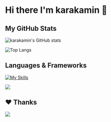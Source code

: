 # Hi there I'm karakamin 👋

## My GitHub Stats

![karakamin's GitHub stats](https://github-readme-stats.vercel.app/api?username=karakamin&show_icons=true&theme=radical)

![Top Langs](https://github-readme-stats.vercel.app/api/top-langs/?username=karakamin&layout=compact&theme=radical)

## Languages & Frameworks

[![My Skills](https://skillicons.dev/icons?i=javascript,react,html,css,bootstrap,java&perline=8)](https://skillicons.dev)

![](https://img.shields.io/badge/Microsoft%20SQL%20Server-CC2927?style=for-the-badge&logo=microsoft%20sql%20server&logoColor=white)

## ♥ Thanks
![](https://img.shields.io/badge/♥%20Thanks%20for%20passing%20by-FFDD00?style=for-the-badge&logo={LOGO-NAME}&buymeacoffee=white)
<!--
![](https://img.shields.io/badge/♡-{#aaaaaa}?style=for-the-badge&logo={LOGO-NAME}&logoColor=white)
**karakamin/karakamin** is a ✨ _special_ ✨ repository because its `README.md` (this file) appears on your GitHub profile.

Here are some ideas to get you started:

- 🔭 I’m currently working on ...
- 🌱 I’m currently learning ...
- 👯 I’m looking to collaborate on ...
- 🤔 I’m looking for help with ...
- 💬 Ask me about ...
- 📫 How to reach me: ...
- 😄 Pronouns: ...
- ⚡ Fun fact: ...
-->


